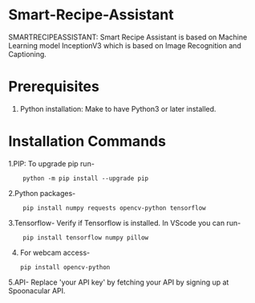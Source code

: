 # Smart-Recipe-Assistant
 SMARTRECIPEASSISTANT:  Smart Recipe Assistant is based on Machine Learning model InceptionV3 which is  based on Image Recognition and Captioning.

# Prerequisites
 1. Python installation: Make to have Python3 or later installed.

# Installation Commands
 1.PIP: To upgrade pip run-
 
        python -m pip install --upgrade pip
        
 2.Python packages-
 
        pip install numpy requests opencv-python tensorflow
        
 3.Tensorflow-
        Verify if Tensorflow is installed.
        In VScode you can run-
        
        pip install tensorflow numpy pillow
 4. For webcam access-
    
        pip install opencv-python

 5.API- Replace 'your API key' by fetching your API by signing up at Spoonacular API.
